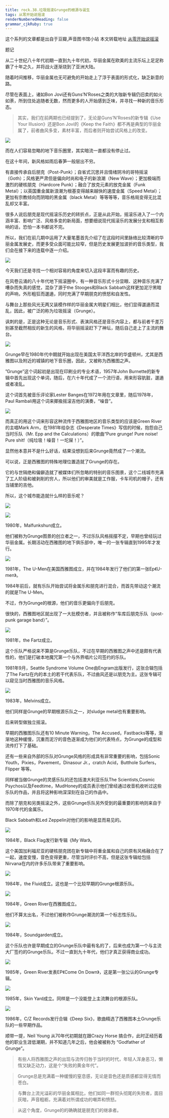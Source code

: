 ```yaml
---
title: rock.38.垃圾摇滚Grunge的根源与诞生
tags: 从零开始说摇滚
renderNumberedHeading: false
grammar_cjkRuby: true
---
```


这个系列的文章都是出自于豆瓣,声音图书馆小站
本文转载地址 [从零开始说摇滚](https://www.douban.com/note/711060332/)

题记

从二十世纪八十年代初期一直到九十年代初，华丽金属在欧美的主流乐坛上足足称霸了十年之久，并将战火逐渐烧到了亚洲大陆。

随着时间推移，华丽金属也无可避免的开始走上了浮于表面的形式化，缺乏新意的路。

尽管在表面上，诸如Bon Jovi还有Guns’N’Roses之类的大咖新专辑仍旧卖的如火如荼，所到住处追随者无数，然而更多的人开始感到乏味，并寻找一种新的音乐形态。

> 其实，我们在前两期也已经提到了，无论是Guns’N’Roses的新专辑《Use Your Illusion》还是Bon Jovi的《Keep the Faith》都不再是典型的华丽金属了，前者曲风多变，素材丰富，而后者则开始尝试风格上的改变。

![](https://raw.githubusercontent.com/OliverRen/olili_blog_img/master/rock.38.垃圾摇滚Grunge的根源与诞生/1637402070696.png)

而在人们容易忽略的地下音乐圈里，其实暗流一直都没有停止过。

在这十年间，新风格如雨后春笋一般层出不穷。

有直接传承自后朋克（Post-Punk）；自省式沉思并且情绪阴冷的哥特摇滚（Goth）；风格更严肃但是偏向时尚和电子的新浪潮（New Wave）；更加极端而激烈的硬核朋克（Hardcore Punk）；融合了放克元素的放克金属（Funk Metal）；以英国重金属新浪潮为根基变得越来越快的速度金属（Speed Metal）；更加有宗教倾向而阴暗的黑金属（black Metal）等等等等，音乐格局变得无比混乱却又丰富。

很多人说后朋克是现代摇滚乐历史的转折点，正是从此开始，摇滚乐进入了一个内涵丰富、影响广泛、风格多变的新局面，想要细说现代摇滚乐的发展分支和相互影响的话，恐怕一本书都说不完。

所以，我们在前几期中运用了大量笔墨首先介绍了在这段时间里脉络比较清晰的华丽金属发展史，而更多受众面可能比较窄，但是历史发展更加波折的音乐类型，我们会在接下来的连载中逐一介绍。

![](https://raw.githubusercontent.com/OliverRen/olili_blog_img/master/rock.38.垃圾摇滚Grunge的根源与诞生/1637402129775.png)

今天我们还是寻找一个相对容易的角度来切入这段丰富而有趣的历史。

在风卷云涌的八十年代地下摇滚圈中，有一种音乐形式十分显眼、这种音乐充满了嘈杂而失真的感觉，混杂了源于the Stooges和Black Sabbath这样更加泥泞黑暗的声响，外形粗狂而邋遢，同时充满了早期朋克的愤怒和自发性。

与舞台上那些风光无两又装模作样的华丽金属大明星们相比，他们显得邋遢而混乱，因此，被广泛的称为垃圾摇滚（Grunge）。

讽刺的是，正是这种无论是音乐形式、表演风格还是音乐内容上，都与前者千差万别甚至截然相反的新生的风格，将华丽摇滚赶下了神坛，随后自己走上了主流的舞台。

![](https://raw.githubusercontent.com/OliverRen/olili_blog_img/master/rock.38.垃圾摇滚Grunge的根源与诞生/1637402136392.png)

Grunge早在1980年代中期就开始出现在美国太平洋西北岸的华盛顿州，尤其是西雅图以及附近的城镇的地下音乐圈，因此，又被称为西雅图之声。

”Grunge”这个词起初是出现在印刷业的专业术语，1957年John Burnette的新专辑中首先出现这个单词，随后，在六十年代成了一个流行语，用来形容肮脏，邋遢或者凌乱。

这个词首先被音乐评论家Lester Banges在1972年用在文章里，随后1978年，Paul Rambali用这个词来揶揄摇滚吉他的演奏，“噪音”。

![](https://raw.githubusercontent.com/OliverRen/olili_blog_img/master/rock.38.垃圾摇滚Grunge的根源与诞生/1637402148187.png)

而真正的用这个词来形容这种流传于西雅图地区的音乐类型的应该是Green River的主唱Mark Arm，在1981年给杂志《Desperate Times》写信的时候，抱怨自己当时乐队（Mr. Epp and the Calculations）的歌曲“Pure grunge! Pure noise! Pure shit!（纯垃圾！噪音！一坨屎！）”。

显然他本意并不是什么好话，结果没想到后来Grunge竟然成了一个潮流。

可以说，正是西雅图的特殊地理位置造就了Grunge的存在。

它的与世隔绝和偏僻造就了被媒体们所忽略的特别的音乐图景，这个二线城市充满了工人阶级和被剥削的穷人，所以他们的审美就是工作服，卡车司机的帽子，还有当铺里的吉他。

所以，这个城市能造就什么样的音乐呢？

![](https://raw.githubusercontent.com/OliverRen/olili_blog_img/master/rock.38.垃圾摇滚Grunge的根源与诞生/1637402154792.png)

![](https://raw.githubusercontent.com/OliverRen/olili_blog_img/master/rock.38.垃圾摇滚Grunge的根源与诞生/1637402165872.png)

1980年，Malfunkshun成立。

他们被称为Grunge图景的创立者之一，不过乐队风格摇摆不定，早期也曾经玩过华丽金属。长期活动在西雅图的地下俱乐部中，唯一的一张专辑直到1995年才发行。

![](https://raw.githubusercontent.com/OliverRen/olili_blog_img/master/rock.38.垃圾摇滚Grunge的根源与诞生/1637402169837.png)

1981年，The U-Men在美国西雅图成立，并在1984年发行了他们的第一张Ep《U-men》。

1984年前后，就有乐队开始尝试将金属乐和朋克进行混合，而首先带动这个潮流的就是The U-Men。

不过，作为Grunge的根源，他们的音乐更偏向于后朋克。

很快的，西雅图地区就出现了一大批模仿者，并且被称作“车库后朋克乐队（post-punk garage band）”。

![](https://raw.githubusercontent.com/OliverRen/olili_blog_img/master/rock.38.垃圾摇滚Grunge的根源与诞生/1637402174041.png)

1981年，the Fartz成立。

这个乐队严格说来不算是Grunge乐队，不过在早期的西雅图之声中还是颇有代表性的，他们是打破本地魔咒第一个与外界唱片公司签约的乐队。

1981年9月，Seattle Syndrome Volume One由Engram出版发行，这张合辑包括了The Fartz在内的本土的若干代表乐队，不过曲风还是以朋克为主。这张专辑可以窥见当时西雅图的音乐风格。

![](https://raw.githubusercontent.com/OliverRen/olili_blog_img/master/rock.38.垃圾摇滚Grunge的根源与诞生/1637402178118.png)

1983年，Melvins成立。

他们同样是Grunge的早期根源乐队之一，对sludge metal也有重要影响。

后来转型做独立摇滚。

早期的西雅图乐队还有10 Minute Warning，The Accused，Fastbacks等等，渐渐地这种缓慢，沉重而泥泞的音色逐渐成为他们的代表特点，为Grunge的成型和流传打下了基础。

还有一些来自外部的乐队对Grunge风格的形成具有非常重要的影响，包括Sonic Youth，Pixies，Pavement，Dinasour Jr.，cratch Acid，Butthole Surfers，Flipper 等等。

同样被当做Grunge的灵感乐队的还包括澳大利亚乐队The Scientists,Cosmic Psychos以及Feedtime，MudHoney的成员表示他们曾经通过收音机收听过这些乐队的作品，并且将这种影响深深刻在自己的作品中。

而除了朋克和另类摇滚之外，这些Grunge乐队另外受到的最重要的影响则来自于1970年代的金属乐。

Black Sabbath和Led Zeppelin对他们的影响是显而易见的。

![](https://raw.githubusercontent.com/OliverRen/olili_blog_img/master/rock.38.垃圾摇滚Grunge的根源与诞生/1637402183021.png)

1984年，Black Flag发行新专辑《My War》。

这个美国加利福尼亚的硬核朋克团在新专辑中将重金属和自己的原有风格融合在了一起，速度变慢，音色变得更重，尽管当时评价不高，但是这张专辑给包括Nirvana在内的许多乐队带来了重要影响。

![](https://raw.githubusercontent.com/OliverRen/olili_blog_img/master/rock.38.垃圾摇滚Grunge的根源与诞生/1637402186586.png)

1984年，the Fluid成立。这也是一个比较早期的Grunge根源乐队。

![](https://raw.githubusercontent.com/OliverRen/olili_blog_img/master/rock.38.垃圾摇滚Grunge的根源与诞生/1637402190002.png)

1984年，Green River在西雅图成立。

他们不算太出名，不过他们被称作Grunge潮流的第一个标志性乐队。

![](https://raw.githubusercontent.com/OliverRen/olili_blog_img/master/rock.38.垃圾摇滚Grunge的根源与诞生/1637402193428.png)

1984年，Soundgarden成立。

这个乐队也许是早期成立的Grunge乐队中最有名的了，后来也成为第一个与主流大厂签约的Grunge乐队。不过一直到九十年代，他们才真正获得商业成功。

![](https://raw.githubusercontent.com/OliverRen/olili_blog_img/master/rock.38.垃圾摇滚Grunge的根源与诞生/1637402197079.png)

1985年，Green River发表EP《Come On Down》，这是第一张公认的Grunge专辑。

![](https://raw.githubusercontent.com/OliverRen/olili_blog_img/master/rock.38.垃圾摇滚Grunge的根源与诞生/1637402200601.png)

1985年，Skin Yard成立。同样是一个没能登上主流舞台的根源乐队。

![](https://raw.githubusercontent.com/OliverRen/olili_blog_img/master/rock.38.垃圾摇滚Grunge的根源与诞生/1637402204749.png)

1986年，C/Z Records发行合辑《Deep Six》，歌曲精选了西雅图本土Grunge乐队的一些早期作品。

顺带一提，Neil Young 从70年代初期就在跟Crazy Horse 搞合作，此时正经历着他的职业生涯低潮期，并不知道几年之后，他会被被称为 “Godfather of Grunge”。

> 有些人将西雅图之声的出现与流传归咎于当时的时代，年轻人浑身恶习，懒惰又缺乏动力，这是个“失败的黄金年代”。

> Grunge总是充满着一种缓慢的窒息感，无论是音色还是质感都显得无情而苍白。

> 与舞台上流光溢彩的华丽金属相比，他们如同一群彻头彻尾的失败者，面目灰暗，声音粗粝，充满着对所谓成功的嘲弄和愤怒。

> 从这个角度，Grunge的的确确就是朋克们的继承者。